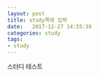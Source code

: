 ```yaml
---
layout: post
title: study쪽에 입력
date:   2017-12-27 14:55:39
categories: study
tags:
- study
---
```

스터디 테스트
